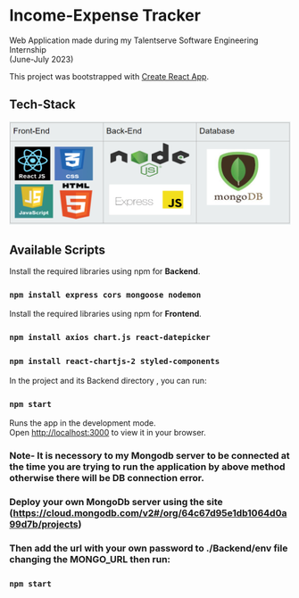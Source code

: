 # Income-Expense Tracker
Web Application made during my Talentserve Software  Engineering Internship\
(June-July 2023)

This project was bootstrapped with [Create React App](https://github.com/facebook/create-react-app).

## Tech-Stack
![alt text](./Capturetech.PNG)


## Available Scripts
Install the required libraries using npm for **Backend**.
### `npm install express cors mongoose nodemon`
Install the required libraries using npm for **Frontend**.
### `npm install axios chart.js react-datepicker` 
### `npm install react-chartjs-2 styled-components`

In the project and its Backend directory , you can run:

### `npm start`
Runs the app in the development mode.\
Open [http://localhost:3000](http://localhost:3000) to view it in your browser.

### Note- It is necessory to my Mongodb server to be connected at the time you are trying to run the application by above method otherwise there will be DB connection error. 

### Deploy your own MongoDb server using the site (https://cloud.mongodb.com/v2#/org/64c67d95e1db1064d0a99d7b/projects) 
### Then add the url with your own password to ./Backend/env file changing the MONGO_URL then run:
### `npm start`




